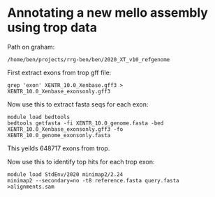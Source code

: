 # Annotating a new mello assembly using trop data
Path on graham:
```
/home/ben/projects/rrg-ben/ben/2020_XT_v10_refgenome
```
First extract exons from trop gff file:
```
grep 'exon' XENTR_10.0_Xenbase.gff3 > XENTR_10.0_Xenbase_exonsonly.gff3
```
Now use this to extract fasta seqs for each exon:
```
module load bedtools
bedtools getfasta -fi XENTR_10.0_genome.fasta -bed XENTR_10.0_Xenbase_exonsonly.gff3 -fo XENTR_10.0_genome_exonsonly.fasta
```
This yeilds 648717 exons from trop.

Now use this to identify top hits for each trop exon:
```
module load StdEnv/2020 minimap2/2.24
minimap2 --secondary=no -t8 reference.fasta query.fasta >alignments.sam 
```
